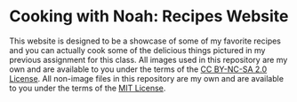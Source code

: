 # Cooking with Noah: Recipes Website

This website is designed to be a showcase of some of my favorite recipes and you can actually cook some of the delicious things pictured in my previous assignment for this class.
All images used in this repository are my own and are available to you under the terms of the [CC BY-NC-SA 2.0 License](https://creativecommons.org/licenses/by-nc-sa/2.0/).
All non-image files in this repository are my own and are available to you under the terms of the [MIT License](https://github.com/boredhero/website-portfolio-2021spring/blob/gh-pages/LICENSE.md).